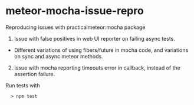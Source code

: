 # meteor-mocha-issue-repro

Reproducing issues with practicalmeteor:mocha package

1. Issue with false positives in web UI reporter on failing async tests.
  - Different variations of using fibers/future in mocha code, and variations on sync and async meteor methods.

2. Issue with mocha reporting timeouts error in callback, instead of the assertion failure.


Run tests with
~~~~
  > npm test
~~~~
